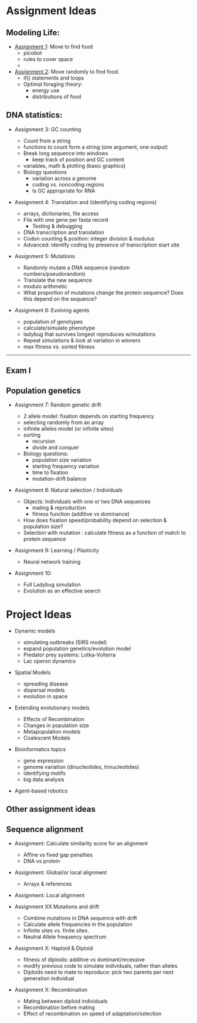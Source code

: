 # Assignment Ideas

## Modeling Life:
* [Assignment 1](https://athena.brynmawr.edu/jupyter/hub/dblank/public//BioCS/notebooks/Lab01.ipynb): Move to find food 
  * picobot
  * rules to cover space
  * 
* [Assignment 2](https://athena.brynmawr.edu/jupyter/hub/dblank/public//BioCS/notebooks/Lab02.ipynb): Move randomly to find food. 
  * if() statements and loops
  * Optimal foraging theory: 
    * energy use
    * distributions of food

## DNA statistics:
* Assignment 3: GC counting
  * Count from a string
  * functions to count form a string (one argument, one output)
  * Break long sequence into windows
    * keep track of position and GC content
  * variables, math & plotting (basic graphics)
  * Biology questions
    * variation across a genome
    * coding vs. noncoding regions
    * Is GC appropriate for RNA


* Assignment 4: Translation and (identifying coding regions)
  * arrays, dictionaries, file access
  * File with one gene per fasta record 
    * Testing & debugging
  * DNA transcription and translation
  * Codon counting & position: integer division & modulus
  * Advanced: identify coding by presence of transcription start site

* Assignment 5: Mutations
  * Randomly mutate a DNA sequence (random numbers/pseudorandom)
  * Translate the new sequence
  * modulo arithmetic
  * What proportion of mutations change the protein sequence? Does this depend on the sequence?

* Assignment 6: Evolving agents
  * population of genotypes
  * calculate/simulate phenotype
  * ladybug that survives longest reproduces w/mutations
  * Repeat simulations & look at variation in winners
  * max fitness vs. sorted fitness


----------------------
Exam I
----------------------

## Population genetics
* Assignment 7: Random genetic drift
  * 2 allele model: fixation depends on starting frequency
  * selecting randomly from an array
  * infinite alleles model (or infinite sites)
  * sorting
    * recursion
    * divide and conquer
  * Biology questions:
    * population size variation
    * starting frequency variation
    * time to fixation
    * mutation-drift balance  

* Assignment 8: Natural selection / Individuals
  * Objects: Individuals with one or two DNA sequences
    * mating & reproduction
    * fitness function (additive vs dominance)
  * How does fixation speed/probability depend on selection & population size?
  * Selection with mutation : calculate fitness as a function of match to protein sequence

* Assignment 9: Learning / Plasticity
  * Neural network training

* Assignment 10:
  * Full Ladybug simulation
  * Evolution as an effective search 


# Project Ideas

* Dynamic models
  * simulating outbreaks (SIRS model)
  * expand population genetics/evolution model
  * Predator prey systems: Lotka-Volterra
  * Lac operon dynamics

* Spatial Models
  * spreading disease
  * dispersal models
  * evolution in space

* Extending evolutionary models
  * Effects of Recombination
  * Changes in population size
  * Metapopulation models
  * Coalescent Models

* Bioinformatics topics
  * gene expression
  * genome variation (dinucleotides, trinucleotides)
  * identifying motifs
  * big data analysis

* Agent-based robotics






## Other assignment ideas

## Sequence alignment
* Assignment: Calculate similarity score for an alignment
  * Affine vs fixed gap penalties
  * DNA vs protein

* Assignment: Global/or local alignment
  * Arrays & references

* Assignment: Local alignment

* Assignment XX Mutations and drift
  * Combine mutations in DNA sequence with drift
  * Calculate allele frequencies in the population
  * Infinite sites vs. finite sites.
  * Neutral Allele frequency spectrum

* Assignment X: Haploid & Diploid

  * fitness of diploids: additive vs dominant/recessive
  * modify previous code to simulate individuals, rather than alleles
  * Diploids need to mate to reproduce: pick two parents per next generation individual

* Assignment X: Recombination
  * Mating between diploid individuals
  * Recombination before mating
  * Effect of recombination on speed of adaptation/selection
